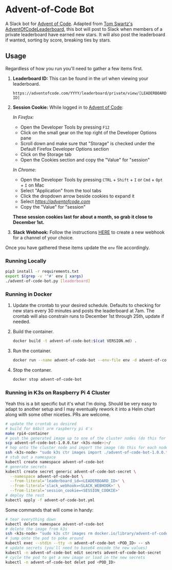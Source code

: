 Advent-of-Code Bot
==================

A Slack bot for [Advent of Code](https://adventofcode.com). Adapted from [Tom Swartz's AdventOfCodeLeaderboard](https://github.com/tomswartz07/AdventOfCodeLeaderboard), this bot will post to Slack when members of a private leaderboard have earned new stars. It will also post the leaderboard if wanted, sorting by score, breaking ties by stars.

Usage
-----

Regardless of how you run you'll need to gather a few items first.

1. __Leaderboard ID:__ This can be found in the url when viewing your leaderboard.

    ```text
    https://adventofcode.com/YYYY/leaderboard/private/view/[LEADERBOARD ID]
    ```

2. __Session Cookie:__ While logged in to [Advent of Code](https://adventofcode.com):

    _In Firefox:_
    - Open the Developer Tools by pressing `F12`
    - Click on the small gear on the top right of the Developer Options pane
    - Scroll down and make sure that "Storage" is checked under the Default Firefox Developer Options section
    - Click on the Storage tab
    - Open the Cookies section and copy the "Value" for "session"

    _In Chrome:_
    - Open the Developer Tools by pressing `CTRL` + `Shift` + `I` or `Cmd` + `Opt` + `I` on Mac
    - Select "Application" from the tool tabs
    - Click the dropdown arrow beside cookies to expand it
    - Select *https://adventofcode.com*
    - Copy the "Value" for "session"

    __These session cookies last for about a month, so grab it close to December 1st.__

3. __Slack Webhook:__ Follow the instructions [HERE](https://slack.com/help/articles/115005265063-Incoming-webhooks-for-Slack) to create a new webhook for a channel of your choice.

Once you have gathered these items update the `env` file accordingly.

### Running Locally

```bash
pip3 install -r requirements.txt
export $(grep -v '^#' env | xargs)
./advent-of-code-bot.py [leaderboard]
```

### Running in Docker

1. Update the crontab to your desired schedule. Defaults to checking for new stars every 30 minutes and posts the leaderboard at 7am. The crontab will also constrain runs to December 1st through 25th, update if needed.

2. Build the container.

    ```bash
    docker build -t advent-of-code-bot:$(cat VERSION.md) .
    ```

3. Run the container.

    ```bash
    docker run --name advent-of-code-bot --env-file env -d advent-of-code-bot:$(cat VERSION.md)
    ```

4. Stop the contaner.

    ```bash
    docker stop advent-of-code-bot
    ```

### Running in K3s on Raspberry Pi 4 Cluster

Yeah this is a bit specific but it's what I'm doing. Should be very easy to adapt to another setup and I may eventually rework it into a Helm chart along with some other niceties. PRs are welcome.

```bash
# update the crontab as desired
# build for 64bit arm raspberry pi 4's
make rpi4-container
# push the generated image up to one of the cluster nodes (do this for each node...)
scp advent-of-code-bot-1.0.0.tar <k3s-node>:~/
# hop onto the cluster node and import the image (do this for each node...)
ssh <k3s-node> "sudo k3s ctr images import ./advent-of-code-bot-1.0.0.tar"
# stub out a namespace
kubectl create namespace advent-of-code-bot
# generate secrets
kubectl create secret generic advent-of-code-bot-secret \
  --namespace advent-of-code-bot \
  --from-literal='leaderboard_id=<LEADERBOARD_ID>' \
  --from-literal='slack_webhook=<SLACK_WEBHOOK>' \
  --from-literal='session_cookie=<SESSION_COOKIE>'
# deploy the rest
kubectl apply -f advent-of-code-bot.yml
```

Some commands that will come in handy:

```bash
# tear everything down
kubectl delete namespace advent-of-code-bot
# delete the image from k3s
ssh <k3s-node> "sudo k3s ctr images rm docker.io/library/advent-of-code-bot:1.0.0"
# jump onto the pod to poke around
kubectl exec --stdin --tty -n advent-of-code-bot <POD_ID> -- sh
# update secrets (you'll need to base64 encode the new values)
kubectl -n advent-of-code-bot edit secrets advent-of-code-bot-secret
# cycle the pod to get a new image or load in the new secrets
kubectl -n advent-of-code-bot delet pod <POD_ID>
```

